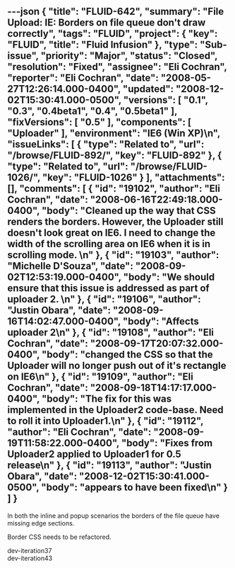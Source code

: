 ---json
{
  "title": "FLUID-642",
  "summary": "File Upload: IE: Borders on file queue don't draw correctly",
  "tags": "FLUID",
  "project": {
    "key": "FLUID",
    "title": "Fluid Infusion"
  },
  "type": "Sub-issue",
  "priority": "Major",
  "status": "Closed",
  "resolution": "Fixed",
  "assignee": "Eli Cochran",
  "reporter": "Eli Cochran",
  "date": "2008-05-27T12:26:14.000-0400",
  "updated": "2008-12-02T15:30:41.000-0500",
  "versions": [
    "0.1",
    "0.3",
    "0.4beta1",
    "0.4",
    "0.5beta1"
  ],
  "fixVersions": [
    "0.5"
  ],
  "components": [
    "Uploader"
  ],
  "environment": "IE6 (Win XP)\n",
  "issueLinks": [
    {
      "type": "Related to",
      "url": "/browse/FLUID-892/",
      "key": "FLUID-892"
    },
    {
      "type": "Related to",
      "url": "/browse/FLUID-1026/",
      "key": "FLUID-1026"
    }
  ],
  "attachments": [],
  "comments": [
    {
      "id": "19102",
      "author": "Eli Cochran",
      "date": "2008-06-16T22:49:18.000-0400",
      "body": "Cleaned up the way that CSS renders the borders. However, the Uploader still doesn't look great on IE6. I need to change the width of the scrolling area on IE6 when it is in scrolling mode.&#x20;\n"
    },
    {
      "id": "19103",
      "author": "Michelle D'Souza",
      "date": "2008-09-02T12:53:19.000-0400",
      "body": "We should ensure that this issue is addressed as part of uploader 2.&#x20;\n"
    },
    {
      "id": "19106",
      "author": "Justin Obara",
      "date": "2008-09-16T14:02:47.000-0400",
      "body": "Affects uploader 2\n"
    },
    {
      "id": "19108",
      "author": "Eli Cochran",
      "date": "2008-09-17T20:07:32.000-0400",
      "body": "changed the CSS so that the Uploader will no longer push out of it's rectangle on IE6\n"
    },
    {
      "id": "19109",
      "author": "Eli Cochran",
      "date": "2008-09-18T14:17:17.000-0400",
      "body": "The fix for this was implemented in the Uploader2 code-base. Need to roll it into Uploader1.\n"
    },
    {
      "id": "19112",
      "author": "Eli Cochran",
      "date": "2008-09-19T11:58:22.000-0400",
      "body": "Fixes from Uploader2 applied to Uploader1 for 0.5 release\n"
    },
    {
      "id": "19113",
      "author": "Justin Obara",
      "date": "2008-12-02T15:30:41.000-0500",
      "body": "appears to have been fixed\n"
    }
  ]
}
---
In both the inline and popup scenarios the borders of the file queue have missing edge sections.&#x20;

Border CSS needs to be refactored.

dev-iteration37\
dev-iteration43

        